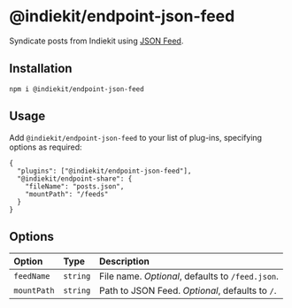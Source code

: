 # @indiekit/endpoint-json-feed

Syndicate posts from Indiekit using [JSON Feed](https://www.jsonfeed.org).

## Installation

`npm i @indiekit/endpoint-json-feed`

## Usage

Add `@indiekit/endpoint-json-feed` to your list of plug-ins, specifying options as required:

```jsonc
{
  "plugins": ["@indiekit/endpoint-json-feed"],
  "@indiekit/endpoint-share": {
    "fileName": "posts.json",
    "mountPath": "/feeds"
  }
}
```

## Options

| Option      | Type     | Description                                      |
| :---------- | :------- | :----------------------------------------------- |
| `feedName`  | `string` | File name. _Optional_, defaults to `/feed.json`. |
| `mountPath` | `string` | Path to JSON Feed. _Optional_, defaults to `/`.  |

